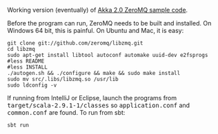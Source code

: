 Working version (eventually) of [Akka 2.0 ZeroMQ sample code](http://doc.akka.io/docs/akka/2.0/scala/zeromq.html).

Before the program can run, ZeroMQ needs to be built and installed. On Windows 64 bit, this is painful. On Ubuntu and Mac, it is easy:
````
git clone git://github.com/zeromq/libzmq.git
cd libzmq
sudo apt-get install libtool autoconf automake uuid-dev e2fsprogs
#less README
#less INSTALL
./autogen.sh && ./configure && make && sudo make install
sudo mv src/.libs/libzmq.so /usr/lib
sudo ldconfig -v
````

If running from IntelliJ or Eclipse, launch the programs from <tt>target/scala-2.9.1-1/classes</tt> so <tt>application.conf</tt> and <tt>common.conf</tt> are found.
To run from sbt:
````
sbt run
````

